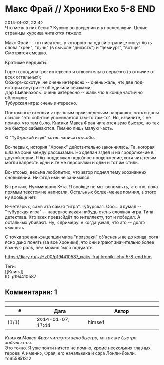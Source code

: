 Макс Фрай // Хроники Ехо 5-8 END
================================

  
2014-01-02, 22:40  
 Что меня в них бесит? Курсив во введении и в послесловии. Целые страницы курсива читаются тяжело.   
   
 Макс Фрай -- тот писатель, у которого на одной странице могут быть слова "хрен", "дичь" (в смысле "дикость") и "демиург", "вотще". Смотрится смешно.   
   
 Кратикие вердикты:   
   
 Горе господина Гро: интересно и относительно серьёзно (в отличие от всех остальных);   
 Обжора-хохотун: не очень интересно -- очень жаль, что две под-истории внутри не об'единили связками;   
 Дар Шаванахолы: очень интересно -- жаль что в конце частично обломали;   
 Тубурская игра: очень интересно.   
   
 Постоянные отсылки к прошлым произведениям напрягают, хотя и даны ссылки "это событие упоминается там-то там-то". Но, извините, я не помню, что там было. Книжки Макса Фрая читаются  *зело*  быстро, но так же быстро забываются. Помню лишь малую часть.   
   
 О "Тубурской игре" хотел написать особо.   
   
 Во-первых, история "Хроник" действительно закончилась. Та, которая шла на фоне между рассказами. Но сделан задел и на продолжение в другой серии. Я бы поддержал подобное продолжение, хотя читателям могли надоесть одни и те же персонажи и один и тот же стиль.   
   
 Во-вторых, весьма любопытно, что автор поднял тему осознанных сновидений. Никогда ими не занимался.   
   
 В-третьих, Нумминорих Кута. Я вообще не мог вспомнить, кто это, пока прямым текстом не написали. Остальных более-менее помнил, а этого ну вообще нет.   
   
 В-четвёрых, сама эта самая "игра". Тубурская. Ооо... я думал -- "тубурская игра" -- наверное какая-нибудь очень сложная игра. Типа детектива. Кто всех превзойдёт по интеллекту, тот и победил. А остальных убивают. Ну, к примеру. А когда узнал, что это -- долго смеялся.   
   
 С точки зрения концепции мира "призраки" об'яснены не до конца, хотя ясно дано понять (за все Хроники), что они играют значительно более важную роль, чем можно было подумать.   
  
<https://diary.ru/~zHz00/p194410587_maks-fraj-hroniki-eho-5-8-end.htm>  
  
Теги:  
[[Книги]]  
ID: p194410587  


Комментарии: 1
--------------

  


---



|         #         |              Дата              |                     Автор                     |           ID           |
| --- | --- | --- | --- |
| (1/1) | 2014-01-07, 17:44 | himself | c655851312 |

  
  *Книжки Макса Фрая читаются зело быстро, но так же быстро забываются.*    
 Это точно. Я уже почти ничего не помню, кроме нескольких главных героев. А именно, Фрая, его начальника и сэра Лонли-Локли.   
 ^c655851312